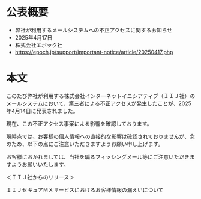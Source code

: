 # 公表概要
- 弊社が利用するメールシステムへの不正アクセスに関するお知らせ
- 2025年4月17日
- 株式会社エポック社
- https://epoch.jp/support/important-notice/article/20250417.php

# 本文
このたび弊社が利用する株式会社インターネットイニシアティブ（ＩＩＪ社）のメールシステムにおいて、第三者による不正アクセスが発生したことが、2025年4月14日に発表されました。

現在、この不正アクセス事案による影響を確認しております。

現時点では、お客様の個人情報への直接的な影響は確認されておりませんが、念のため、以下の点にご注意いただきますようお願い申し上げます。

お客様におかれましては、当社を騙るフィッシングメール等にご注意いただきますようお願いいたします。

＜ＩＩＪ社からのリリース＞

ＩＩＪセキュアＭＸサービスにおけるお客様情報の漏えいについて
